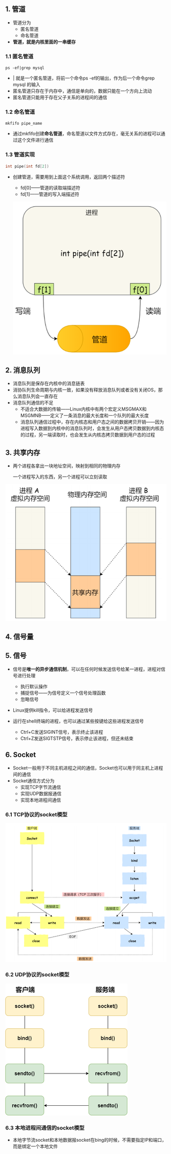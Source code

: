 ## 1. 管道

* 管道分为
  * 匿名管道
  * 命名管道
* **管道，就是内核里面的一串缓存**

### 1.1 匿名管道

```shell
ps -ef|grep mysql
```

* | 就是一个匿名管道，将前一个命令ps -ef的输出，作为后一个命令grep mysql 的输入
* 匿名管道只存在于内存中，通信是单向的，数据只能在一个方向上流动
* 匿名管道只能用于存在父子关系的进程间的通信

### 1.2 命名管道

```shell
mkfifo pipe_name
```

* 通过mkfifo创建**命名管道**，命名管道以文件方式存在，毫无关系的进程可以通过这个文件进行通信

### 1.3 管道实现

```c
int pipe(int fd[2])
```

* 创建管道，需要用到上面这个系统调用，返回两个描述符
  
  * fd[0]——管道的读取端描述符
  * fd[1]——管道的写入端描述符
  
  ![26](p\26.png)

## 2. 消息队列

* 消息队列是保存在内核中的消息链表
* 消协队列生命周期与内核一致，如果没有释放消息队列或者没有关闭OS，那么消息队列会一直存在
* 消息队列通信的不足
  * 不适合大数据的传输——Linux内核中有两个宏定义MSGMAX和MSGMNB——定义了一条消息的最大长度和一个队列的最大长度
  * 消息队列通信过程中，存在内核态和用户态之间的数据拷贝开销——因为进程写入数据到内核中的消息队列时，会发生从用户态拷贝数据到内核态的过程，另一端读取时，也会发生从内核态拷贝数据到用户态的过程

## 3. 共享内存

* 两个进程各拿出一块地址空间，映射到相同的物理内存
  
  一个进程写入的东西，另一个进程可以立刻读取

![27](p\27.png)

## 4. 信号量

## 5. 信号

* 信号是**唯一的异步通信机制**，可以在任何时候发送信号给某一进程，进程对信号进行处理
  
  * 执行默认操作
  * 捕捉信号——为信号定义一个信号处理函数
  * 忽略信号

* Linux提供kill指令，可以给进程发送信号

* 运行在shell终端的进程，也可以通过某些按键给这些进程发送信号
  
  * Ctrl+C发送SIGINT信号，表示终止该进程
  * Ctrl+Z发送SIGTSTP信号，表示停止该进程，但还未结束

## 6. Socket

* Socket一般用于不同主机进程之间的通信，Socket也可以用于同主机上进程间的通信
* Socket通信方式分为
  * 实现TCP字节流通信
  * 实现UDP数据报通信
  * 实现本地进程间通信

### 6.1 TCP协议的socket模型

![28](p\28.png)

### 6.2 UDP协议的socket模型

![29](p\29.png)

### 6.3 本地进程间通信的socket模型

* 本地字节流socket和本地数据报socket在bing的时候，不需要指定IP和端口，而是绑定一个本地文件
